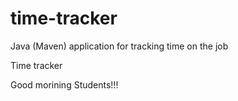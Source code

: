 # time-tracker
Java (Maven) application for tracking time on the job

Time tracker

Good morining Students!!!
